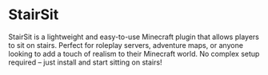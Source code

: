 # StairSit
StairSit is a lightweight and easy-to-use Minecraft plugin that allows players to sit on stairs. Perfect for roleplay servers, adventure maps, or anyone looking to add a touch of realism to their Minecraft world. No complex setup required – just install and start sitting on stairs!
